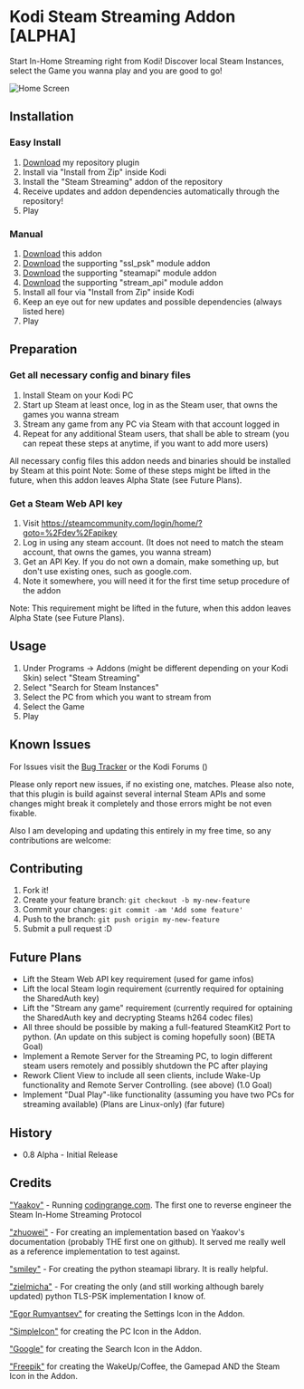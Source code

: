 
# Kodi Steam Streaming Addon [ALPHA]

Start In-Home Streaming right from Kodi!
Discover local Steam Instances, select the Game you wanna play and you are good to go!

![Home Screen](https://drakulix.github.io/plugin.program.steam.streaming/mainmenu.png)

## Installation

### Easy Install
1. [Download](https://github.com/Drakulix/repository.drakulix/archive/master.zip) my repository plugin
2. Install via "Install from Zip" inside Kodi
3. Install the "Steam Streaming" addon of the repository
4. Receive updates and addon dependencies automatically through the repository!
5. Play

### Manual
1. [Download](https://github.com/Drakulix/plugin.program.steam.streaming/archive/0.8.zip) this addon
2. [Download](https://github.com/Drakulix/script.module.ssl_psk/archive/0.8.zip) the supporting "ssl_psk" module addon
3. [Download](https://github.com/Drakulix/script.module.steamapi/archive/0.8.zip) the supporting "steamapi" module addon
4. [Download](https://github.com/Drakulix/script.module.stream_api/archive/0.8.zip) the supporting "stream_api" module addon
5. Install all four via "Install from Zip" inside Kodi
6. Keep an eye out for new updates and possible dependencies (always listed here)
7. Play

## Preparation

### Get all necessary config and binary files

1. Install Steam on your Kodi PC
2. Start up Steam at least once, log in as the Steam user, that owns the games you wanna stream
3. Stream any game from any PC via Steam with that account logged in
4. Repeat for any additional Steam users, that shall be able to stream (you can repeat these steps at anytime, if you want to add more users)

All necessary config files this addon needs and binaries should be installed by Steam at this point
Note: Some of these steps might be lifted in the future, when this addon leaves Alpha State (see Future Plans).

### Get a Steam Web API key

1. Visit https://steamcommunity.com/login/home/?goto=%2Fdev%2Fapikey
2. Log in using any steam account. (It does not need to match the steam account, that owns the games, you wanna stream)
3. Get an API Key. If you do not own a domain, make something up, but don't use existing ones, such as google.com.
4. Note it somewhere, you will need it for the first time setup procedure of the addon

Note: This requirement might be lifted in the future, when this addon leaves Alpha State (see Future Plans).  

## Usage

1. Under Programs -> Addons (might be different depending on your Kodi Skin) select "Steam Streaming"
2. Select "Search for Steam Instances"
3. Select the PC from which you want to stream from
4. Select the Game
5. Play

## Known Issues

For Issues visit the [Bug Tracker](https://github.com/Drakulix/plugin.program.steam.streaming/issues)
or the Kodi Forums ()

Please only report new issues, if no existing one, matches.
Please also note, that this plugin is build against several internal Steam APIs and some changes might break it completely and those errors might be not even fixable.

Also I am developing and updating this entirely in my free time, so any contributions are welcome:

## Contributing

1. Fork it!
2. Create your feature branch: `git checkout -b my-new-feature`
3. Commit your changes: `git commit -am 'Add some feature'`
4. Push to the branch: `git push origin my-new-feature`
5. Submit a pull request :D

## Future Plans

- Lift the Steam Web API key requirement (used for game infos)
- Lift the local Steam login requirement (currently required for optaining the SharedAuth key)
- Lift the "Stream any game" requirement (currently required for optaining the SharedAuth key and decrypting Steams h264 codec files)
- All three should be possible by making a full-featured SteamKit2 Port to python. (An update on this subject is coming hopefully soon) (BETA Goal)
- Implement a Remote Server for the Streaming PC, to login different steam users remotely and possibly shutdown the PC after playing
- Rework Client View to include all seen clients, include  Wake-Up functionality and Remote Server Controlling. (see above) (1.0 Goal)
- Implement "Dual Play"-like functionality (assuming you have two PCs for streaming available) (Plans are Linux-only) (far future)

## History

- 0.8 Alpha - Initial Release

## Credits

["Yaakov"](https://codingrange.com/blog/steam-in-home-streaming-discovery-protocol) - Running [codingrange.com](http://codingrange.com). The first one to reverse engineer the Steam In-Home Streaming Protocol

["zhuowei"](https://github.com/zhuowei/Varodahn) - For creating an implementation based on Yaakov's documentation (probably THE first one on github). It served me really well as a reference implementation to test against.

["smiley"](https://github.com/smiley/steamapi) - For creating the python steamapi library. It is really helpful.

["zielmicha"](https://github.com/webgravel/common-ssl) - For creating the only (and still working although barely updated) python TLS-PSK implementation I know of.

["Egor Rumyantsev"](http://www.flaticon.com/authors/egor-rumyantsev) for creating the Settings Icon in the Addon.

["SimpleIcon"](http://www.flaticon.com/authors/simpleicon) for creating the PC Icon in the Addon.

["Google"](http://www.flaticon.com/authors/google) for creating the Search Icon in the Addon.

["Freepik"](http://ww.flaticon.com/authors/Freepik) for creating the WakeUp/Coffee, the Gamepad AND the Steam Icon in the Addon.
